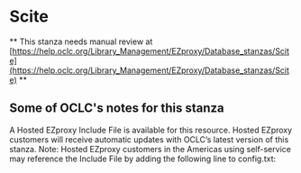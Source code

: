 # Scite
** This stanza needs manual review at [https://help.oclc.org/Library_Management/EZproxy/Database_stanzas/Scite](https://help.oclc.org/Library_Management/EZproxy/Database_stanzas/Scite) **

## Some of OCLC's notes for this stanza

A Hosted EZproxy Include File is available for this resource. Hosted EZproxy customers will receive automatic updates with OCLC&rsquo;s latest version of this stanza. Note: Hosted EZproxy customers in the Americas using self-service may reference the Include File by adding the following line to config.txt:

&nbsp;

&nbsp;
